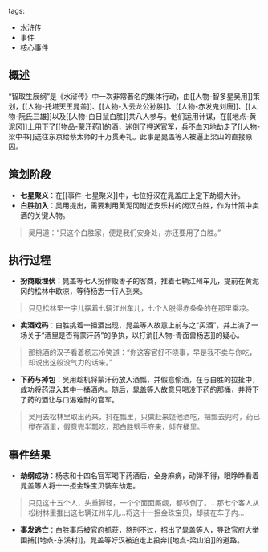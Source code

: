 tags:
  - 水浒传
  - 事件
  - 核心事件

## 概述
“智取生辰纲”是《水浒传》中一次非常著名的集体行动，由[[人物-智多星吴用]]策划，[[人物-托塔天王晁盖]]、[[人物-入云龙公孙胜]]、[[人物-赤发鬼刘唐]]、[[人物-阮氏三雄]]以及[[人物-白日鼠白胜]]共八人参与。他们运用计谋，在[[地点-黄泥冈]]上用下了[[物品-蒙汗药]]的酒，迷倒了押送官军，兵不血刃地劫走了[[人物-梁中书]]送往东京给蔡太师的十万贯寿礼。此事是晁盖等人被逼上梁山的直接原因。

## 策划阶段
- **七星聚义**：在[[事件-七星聚义]]中，七位好汉在晁盖庄上定下劫纲大计。
- **白胜加入**：吴用提出，需要利用黄泥冈附近安乐村的闲汉白胜，作为计策中卖酒的关键人物。
> 吴用道：“只这个白胜家，便是我们安身处，亦还要用了白胜。”

## 执行过程
- **扮商贩埋伏**：晁盖等七人扮作贩枣子的客商，推着七辆江州车儿，提前在黄泥冈的松林中歇凉，等待杨志一行人到来。
> 只见松林里一字儿摆着七辆江州车儿，七个人脱得赤条条的在那里乘凉。

- **卖酒戏码**：白胜挑着一担酒出现，晁盖等人故意上前与之“买酒”，并上演了一场关于“酒里是否有蒙汗药”的争执，以打消[[人物-青面兽杨志]]的疑心。
> 那挑酒的汉子看着杨志冷笑道：“你这客官好不晓事，早是我不卖与你吃，却说出这般没气力的话来。”

- **下药与掉包**：吴用趁机将蒙汗药放入酒瓢，并假意偷酒，在与白胜的拉扯中，成功将药混入其中一桶酒内。随后，晁盖等人故意只喝没下药的那桶，并将下了药的酒让与口渴难耐的官军。
> 吴用去松林里取出药来，抖在瓢里，只做赶来饶他酒吃，把瓢去兜时，药已搅在酒里，假意兜半瓢吃，那白胜劈手夺来，倾在桶里。

## 事件结果
- **劫纲成功**：杨志和十四名官军喝下药酒后，全身麻痹，动弹不得，眼睁睁看着晁盖等人将十一担金珠宝贝装车劫走。
> 只见这十五个人，头重脚轻，一个个面面厮觑，都软倒了。...那七个客人从松树林里推出这七辆江州车儿...将这十一担金珠宝贝，却装在车子内...

- **事发逃亡**：白胜事后被官府抓获，熬刑不过，招出了晁盖等人，导致官府大举围捕[[地点-东溪村]]，晁盖等好汉被迫走上投奔[[地点-梁山泊]]的道路。
